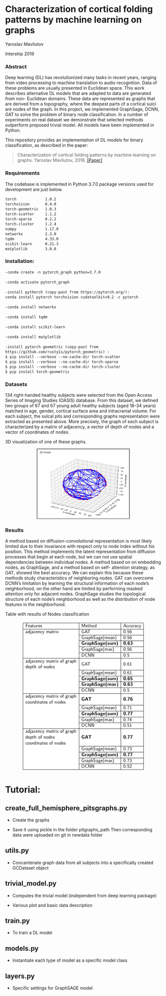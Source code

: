 # Characterization of cortical folding patterns by machine learning on graphs
Yaroslav Mavliutov 

Intership 2019

### Abstract
Deep learning (DL) has revolutionized many tasks in recent years, ranging from video processing to machine translation to audio recognition. Data of these problems are usually
presented in Euclidean space.
This work describes alternative DL models that are adapted to data are generated from non-
Euclidean domains. These data are represented as graphs that are derived from a topography,
where the deepest parts of a cortical sulci are nodes of the graph.
In this project, we implemented GraphSage, DCNN, GAT to solve the problem of binary
node classification. In a number of experiments on real dataset we demonstrate that selected
methods outperform proposed trivial model. All models have been implemented in Python.

This repository provides an implementation of DL models for binary classification, as described in the paper:

> Characterization of cortical folding patterns by machine learning on graphs.
> Yaroslav Mavliutov, 2018.
> [[Paper]](https://github.com/yaroslavmavliutov/Characterization-of-cortical-folding-patterns-by-machine-learning-on-graphs/blob/master/paper.pdf)

### Requirements
The codebase is implemented in Python 3.7.0 package versions used for development are just below.
```
torch             1.0.2
torchvision       0.4.0
torch-geometric   1.0.3
torch-scatter     1.1.2
torch-sparse      0.2.2
torch-cluster     1.2.4
numpy             1.17.0
networkx          2.3.0
tqdm              4.33.0
scikit-learn      0.21.3
matplotlib        3.0.0

```

### Installation:
```
-conda create -n pytorch_graph python=3.7.0

-conda activate pytorch_graph

-install pythorch (copy-past from https://pytorch.org/):
conda install pytorch torchvision cudatoolkit=9.2 -c pytorch

-conda install networkx

-conda install tqdm

-conda install scikit-learn

-conda install matplotlib

-install pytorch geometric (copy-past from https://github.com/rusty1s/pytorch_geometric) :
$ pip install --verbose --no-cache-dir torch-scatter
$ pip install --verbose --no-cache-dir torch-sparse
$ pip install --verbose --no-cache-dir torch-cluster
$ pip install torch-geometric
```
### Datasets
134 right-handed healthy subjects were selected from the Open Access Series of Imaging
Studies (OASIS) database. From this dataset, we defined
two groups of 67 and 67 young adult healthy subjects (aged 18–34 years) matched in age,
gender, cortical surface area and intracranial volume. For each subject, the sulcal pits and
corresponding graphs representation were extracted as presented above.
More precisely, the graph of each subject is characterized by a matrix of adjacency, a vector
of depth of nodes and a vector of coordinates of nodes. 

3D visualization of one of these graphs.
<p align="center">
  <img width="300" src="graph3d.png">
</p>
<p align="justify">

### Results

A method based on diffusion-convolutional representation is most likely limited due to their
invariance with respect only to node index without his position. This method implements the
latent representation from diffusion processes that begin at each node, but we can not use
spatial dependencies between individual nodes.
A method based on on embedding nodes, as GraphSage, and a method based on self-
attention strategy, as GAT, showed the best accuracy. We can explain this because these
methods study characteristics of neighboring nodes. GAT can overcome DCNN’s limitation by
learning the structural information of each node’s neighborhood, on the other hand are limited
by performing masked attention only for adjacent nodes. GraphSage studies the topological
structure of each node’s neighborhood as well as the distribution of node features in the
neighborhood.

Table with results of Nodes classification
<p align="center">
  <img width="400" src="result.png">
</p>
<p align="justify">


# Tutorial:

## create_full_hemisphere_pitsgraphs.py

- Create the graphs

- Save it using pickle in the folder pitgraphs_path
Then corresponding data were uploaded on git in newdata folder

## utils.py

- Concantenate graph data from all subjects into a specifically created GCDataset object

## trivial_model.py

- Computes the trivial model (independent from deep learning package)

- Various plot and basic data description

## train.py

- To train a DL model

## models.py

- Instantiate each type of model as a specific model class

## layers.py

- Specific settings for GraphSAGE model
